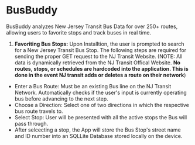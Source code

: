# BusBuddy
BusBuddy analyzes New Jersey Transit Bus Data for over 250+ routes, allowing users to favorite stops and track buses in real time. 

1. **Favoriting Bus Stops:** Upon Installtion, the user is prompted to search for a New Jersey Transit Bus Stop. The following steps are required for sending the proper GET request to the NJ Transit Website. (NOTE: All data is dynamically retrieved from the NJ Transit Offical Website. **No routes, stops, or schedules are hardcoded into the application. This is done in the event NJ transit adds or deletes a route on their network**)
* Enter a Bus Route: Must be an existing Bus line on the NJ Transit Network. Automatically checks if the user's input is currently operating bus before advancing to the next step. 
* Choose a Direction: Select one of two directions in which the respective bus route travels to. 
* Select Stop: User will be presented with all the active stops the Bus will pass through. 
* After selcecting a stop, the App will store the Bus Stop's street name and ID number into an SQLLite Database stored locally on the device. 
